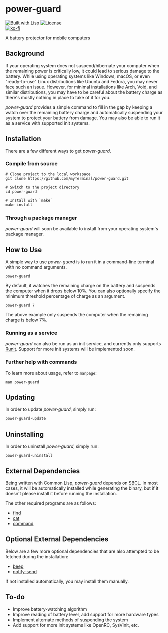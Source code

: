 # power-guard

[![Built with Lisp](https://img.shields.io/badge/built%20with-Lisp-blueviolet)](https://lisp-lang.org)
[![License](https://img.shields.io/github/license/myTerminal/power-guard.svg)](https://opensource.org/licenses/MIT)  
[![ko-fi](https://ko-fi.com/img/githubbutton_sm.svg)](https://ko-fi.com/Y8Y5E5GL7)

A battery protector for mobile computers

## Background

If your operating system does not suspend/hibernate your computer when the remaining power is critically low, it could lead to serious damage to the battery. While using operating systems like Windows, macOS, or even "ready-to-use" Linux distributions like Ubuntu and Fedora, you may never face such an issue. However, for minimal installations like Arch, Void, and similar distributions, you may have to be careful about the battery charge as there's mostly nothing in place to take of it for you.

*power-guard* provides a simple command to fill in the gap by keeping a watch over the remaining battery charge and automatically suspending your system to protect your battery from damage. You may also be able to run it as a service with supported init systems.

## Installation

There are a few different ways to get *power-guard*.

### Compile from source

    # Clone project to the local workspace
    git clone https://github.com/myTerminal/power-guard.git

    # Switch to the project directory
    cd power-guard

    # Install with `make`
    make install

### Through a package manager

*power-guard* will soon be available to install from your operating system's package manager.

## How to Use

A simple way to use *power-guard* is to run it in a command-line terminal with no command arguments.

    power-guard

By default, it watches the remaining charge on the battery and suspends the computer when it drops below 10%. You can also optionally specify the minimum threshold percentage of charge as an argument.

    power-guard 7

The above example only suspends the computer when the remaining charge is below 7%.

### Running as a service

*power-guard* can also be run as an init service, and currently only supports [Runit](http://smarden.org/runit). Support for more init systems will be implemented soon.

### Further help with commands

To learn more about usage, refer to `manpage`:

    man power-guard

## Updating

In order to update *power-guard*, simply run:

    power-guard-update

## Uninstalling

In order to uninstall *power-guard*, simply run:

    power-guard-uninstall

## External Dependencies

Being written with Common Lisp, *power-guard* depends on [SBCL](https://www.sbcl.org). In most cases, it will be automatically installed while generating the binary, but if it doesn't please install it before running the installation.

The other required programs are as follows:

 - [find](https://man.archlinux.org/man/find.1.en)
 - [cat](https://man.archlinux.org/man/cat.1.en)
 - [command](https://man.archlinux.org/man/command.1p.en)

## Optional External Dependencies

Below are a few more optional dependencies that are also attempted to be fetched during the installation:

 - [beep](https://pkgs.org/search/?q=beep)
 - [notify-send](https://man.archlinux.org/man/notify-send.1.en)

If not installed automatically, you may install them manually.

## To-do

* Improve battery-watching algorithm
* Improve reading of battery level, add support for more hardware types
* Implement alternate methods of suspending the system
* Add support for more init systems like OpenRC, SysVinit, etc.
